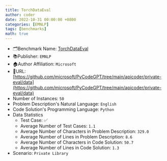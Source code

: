 ```yaml
---
title: TorchDataEval
author: coder
date: 2022-10-31 00:00:00 +0800
categories: [EMNLP]
tags: [benchmarks]
math: true
---
```


- 🗂️Benchmark Name: [TorchDataEval](https://arxiv.org/pdf/2210.17236.pdf)
- 📚Publisher: `EMNLP`
- 🏠Author Affiliation: `Microsoft`
- 🔗URL: [https://github.com/microsoft/PyCodeGPT/tree/main/apicoder/private-eval/data](https://github.com/microsoft/PyCodeGPT/tree/main/apicoder/private-eval/data)
- Number of Instances: `50`
- Problem Description's Natural Language: `English`
- Code Solution's Programming Language: `Python`
- Data Statistics
  + Test Case: ✅
  + Average Number of Test Cases: `1.1`
  + Average Number of Characters in Problem Description: `329.0`
  + Average Number of Lines in Problem Description: `8.6`
  + Average Number of Characters in Code Solution: `50.7`
  + Average Number of Lines in Code Solution: `1.3`
- Scenario: `Private Library`
